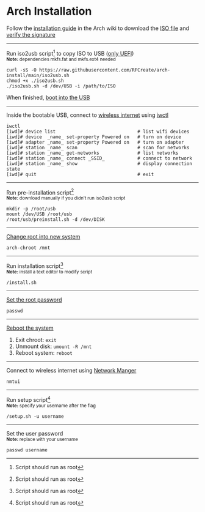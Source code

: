 # Arch Installation

Follow the [installation guide](https://wiki.archlinux.org/title/Installation_guide#Pre-installation) in the Arch wiki to download the [ISO file](https://wiki.archlinux.org/title/Installation_guide#Acquire_an_installation_image) and [verify the signature](https://wiki.archlinux.org/title/Installation_guide#Verify_signature)

---

Run iso2usb script[^1] to copy ISO to USB ([only UEFI](https://wiki.archlinux.org/title/USB_flash_installation_medium#Using_manual_formatting))<br>
<sub>**Note:** dependencies mkfs.fat and mkfs.ext4 needed</sub>

```
curl -sS -O https://raw.githubusercontent.com/RFCreate/arch-install/main/iso2usb.sh
chmod +x ./iso2usb.sh
./iso2usb.sh -d /dev/USB -i /path/to/ISO
```

When finished, [boot into the USB](https://wiki.archlinux.org/title/Installation_guide#Boot_the_live_environment)

---

Inside the bootable USB, connect to [wireless internet](https://wiki.archlinux.org/title/Installation_guide#Connect_to_the_internet) using [iwctl](https://wiki.archlinux.org/title/Iwd#iwctl)

```
iwctl
[iwd]# device list                              # list wifi devices
[iwd]# device  _name_ set-property Powered on   # turn on device
[iwd]# adapter _name_ set-property Powered on   # turn on adapter
[iwd]# station _name_ scan                      # scan for networks
[iwd]# station _name_ get-networks              # list networks
[iwd]# station _name_ connect _SSID_            # connect to network
[iwd]# station _name_ show                      # display connection state
[iwd]# quit                                     # exit
```

---

Run pre-installation script[^1]<br>
<sub>**Note:** download manually if you didn't run iso2usb script</sub>

```
mkdir -p /root/usb
mount /dev/USB /root/usb
/root/usb/preinstall.sh -d /dev/DISK
```

---

[Change root into new system](https://wiki.archlinux.org/title/Installation_guide#Chroot)

```
arch-chroot /mnt
```

---

Run installation script[^1]<br>
<sub>**Note:** install a text editor to modify script</sub>

```
/install.sh
```

---

[Set the root password](https://wiki.archlinux.org/title/Installation_guide#Root_password)

```
passwd
```

---

[Reboot the system](https://wiki.archlinux.org/title/Installation_guide#Reboot)

1. Exit chroot: `exit`
2. Unmount disk: `umount -R /mnt`
3. Reboot system: `reboot`

---

Connect to wireless internet using [Network Manger](https://wiki.archlinux.org/title/NetworkManager#Usage)

```
nmtui
```

---

Run setup script[^1]<br>
<sub>**Note:** specify your username after the flag</sub>

```
/setup.sh -u username
```

---

Set the user password<br>
<sub>**Note:** replace with your username</sub>

```
passwd username
```

[^1]: Script should run as root
